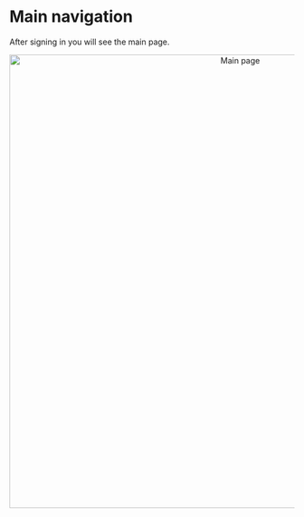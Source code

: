 # Main navigation

After signing in you will see the main page.

<p align="center">
 <img src="/img/home-page.png" alt="Main page" width="800">
</p>
